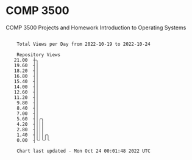 # COMP 3500
COMP 3500 Projects and Homework
Introduction to Operating Systems

```

    Total Views per Day from 2022-10-19 to 2022-10-24

    Repository Views
   21.00  ┼╮
   19.60  ┤│
   18.20  ┤│
   16.80  ┤│
   15.40  ┤│
   14.00  ┤│
   12.60  ┤│
   11.20  ┤│
    9.80  ┤│
    8.40  ┤│
    7.00  ┤│
    5.60  ┤│╭╮
    4.20  ┤│││
    2.80  ┤│││
    1.40  ┤│││╭╮
    0.00  ┤╰╯╰╯╰

    Chart last updated - Mon Oct 24 00:01:48 2022 UTC
    
```
